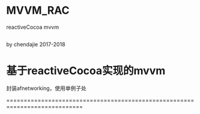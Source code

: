 # MVVM_RAC
reactiveCocoa mvvm

##
by chendajie 2017-2018
##

基于reactiveCocoa实现的mvvm
==============================

封装afnetworking，使用单例子处

============================================================================
